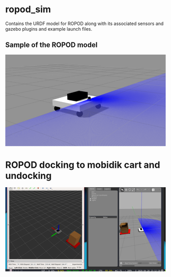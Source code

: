# ropod_sim
Contains the URDF model for ROPOD along with its associated sensors and gazebo
plugins and example launch files.

## Sample of the ROPOD model
![Sample of the ROPOD model](docs/ROPOD_model.png)

# ROPOD docking to mobidik cart and undocking
![move dock move undock](docs/ropod_sim.gif)
